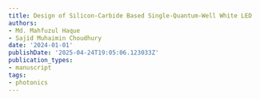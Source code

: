 ```yaml
---
title: Design of Silicon-Carbide Based Single-Quantum-Well White LED
authors:
- Md. Mahfuzul Haque
- Sajid Muhaimin Choudhury
date: '2024-01-01'
publishDate: '2025-04-24T19:05:06.123033Z'
publication_types:
- manuscript
tags:
- photonics
---
```

